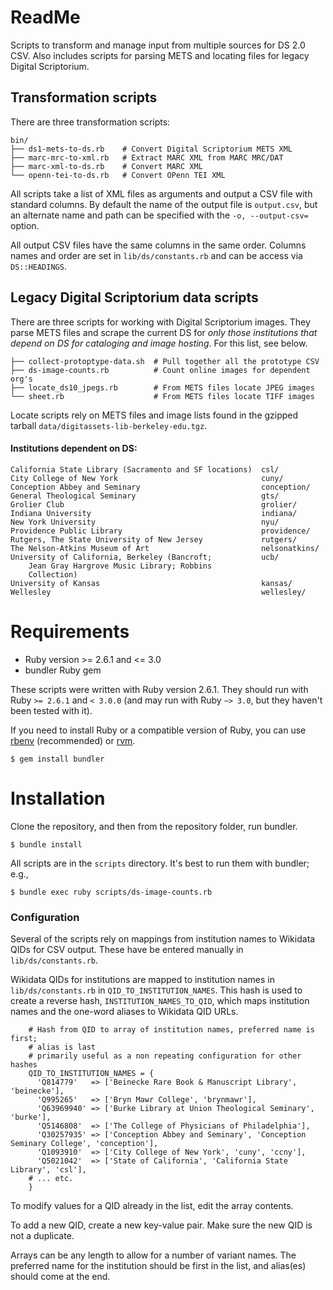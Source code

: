 # ReadMe

Scripts to transform and manage input from multiple sources for DS 2.0 CSV.
Also includes scripts for parsing METS and locating files for legacy Digital
Scriptorium.

## Transformation scripts

There are three transformation scripts:

    bin/
    ├── ds1-mets-to-ds.rb    # Convert Digital Scriptorium METS XML
    ├── marc-mrc-to-xml.rb   # Extract MARC XML from MARC MRC/DAT
    ├── marc-xml-to-ds.rb    # Convert MARC XML
    └── openn-tei-to-ds.rb   # Convert OPenn TEI XML

All scripts take a list of XML files as arguments and output a CSV file with
standard columns. By default the name of the output file is `output.csv`, but an
alternate name and path can be specified with the `-o, --output-csv=` option.

All output CSV files have the same columns in the same order. Columns names and
order are set in `lib/ds/constants.rb` and can be access via `DS::HEADINGS`.

## Legacy Digital Scriptorium data scripts

There are three scripts for working with Digital Scriptorium images. They parse
METS files and scrape the current DS for _only those institutions that depend on
DS for cataloging and image hosting_. For this list, see below.

    ├── collect-protoptype-data.sh  # Pull together all the prototype CSV
    ├── ds-image-counts.rb          # Count online images for dependent org's
    ├── locate_ds10_jpegs.rb        # From METS files locate JPEG images
    └── sheet.rb                    # From METS files locate TIFF images

Locate scripts rely on METS files and image lists found in the gzipped tarball
`data/digitassets-lib-berkeley-edu.tgz`.

#### Institutions dependent on DS:

    California State Library (Sacramento and SF locations)  csl/
    City College of New York                                cuny/
    Conception Abbey and Seminary                           conception/
    General Theological Seminary                            gts/
    Grolier Club                                            grolier/
    Indiana University                                      indiana/
    New York University                                     nyu/
    Providence Public Library                               providence/
    Rutgers, The State University of New Jersey             rutgers/
    The Nelson-Atkins Museum of Art                         nelsonatkins/
    University of California, Berkeley (Bancroft;           ucb/
        Jean Gray Hargrove Music Library; Robbins
        Collection)
    University of Kansas                                    kansas/
    Wellesley                                               wellesley/

# Requirements

* Ruby version >= 2.6.1 and <= 3.0
* bundler Ruby gem

These scripts were written with Ruby version 2.6.1. They should run with Ruby
`>= 2.6.1` and `< 3.0.0` (and may run with Ruby `~> 3.0`, but they haven't been
tested with it).

If you need to install Ruby or a compatible version of Ruby, you can use
[rbenv][rbenv] (recommended) or [rvm][rvm].

[rbenv]: https://github.com/rbenv/rbenv  "rbenv on github"
[rvm]:   https://rvm.io                  "Ruby Version Manger home"

```shell
$ gem install bundler
```

# Installation

Clone the repository, and then from the repository folder, run bundler.

```shell
$ bundle install
```

All scripts are in the `scripts` directory. It's best to run them with
bundler; e.g.,

```shell
$ bundle exec ruby scripts/ds-image-counts.rb
```

### Configuration

Several of the scripts rely on mappings from institution names to Wikidata QIDs
for CSV output. These have be entered manually in `lib/ds/constants.rb`.

Wikidata QIDs for institutions are mapped to institution names in
`lib/ds/constants.rb` in `QID_TO_INSTITUTION_NAMES`. This hash is used to create
a reverse hash, `INSTITUTION_NAMES_TO_QID`, which maps institution names and the
one-word aliases to Wikidata QID URLs.

        # Hash from QID to array of institution names, preferred name is first;
        # alias is last
        # primarily useful as a non repeating configuration for other hashes
        QID_TO_INSTITUTION_NAMES = {
          'Q814779'   => ['Beinecke Rare Book & Manuscript Library', 'beinecke'],
          'Q995265'   => ['Bryn Mawr College', 'brynmawr'],
          'Q63969940' => ['Burke Library at Union Theological Seminary', 'burke'],
          'Q5146808'  => ['The College of Physicians of Philadelphia'],
          'Q30257935' => ['Conception Abbey and Seminary', 'Conception Seminary College', 'conception'],
          'Q1093910'  => ['City College of New York', 'cuny', 'ccny'],
          'Q5021042'  => ['State of California', 'California State Library', 'csl'],
        # ... etc.
        }

To modify values for a QID already in the list, edit the array contents.

To add a new QID, create a new key-value pair. Make sure the new QID is not a
duplicate.

Arrays can be any length to allow for a number of variant names. The preferred
name for the institution should be first in the list, and alias(es) should come
at the end.